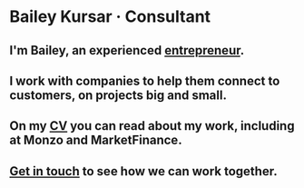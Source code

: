 # Bailey Kursar · Consultant

## I'm Bailey, an experienced [entrepreneur](https://www.notion.so/About-567c5910c623410fa70eed1914407cae).

## I work with companies to help them connect to customers, on projects big and small.

## On my [CV](https://www.notion.so/CV-8a92a5604f7c4cbda93101c84b9084ff) you can read about my work, including at Monzo and MarketFinance.

## [Get in touch](mailto:bkursar@gmail.com) to see how we can work together.
